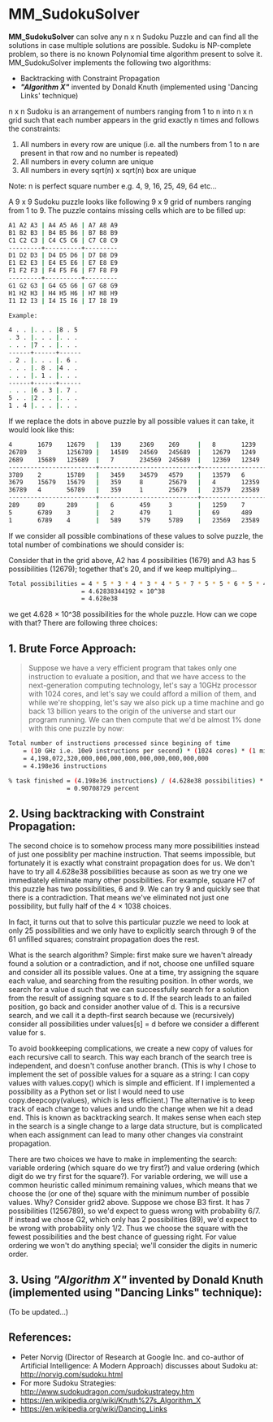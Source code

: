 # **MM_SudokuSolver**

**MM_SudokuSolver** can solve any n x n Sudoku Puzzle and can find all the solutions in case multiple solutions are possible. Sudoku is NP-complete problem, so there is no known Polynomial time algorithm present to solve it. MM_SudokuSolver implements the following two algorithms:
- Backtracking with Constraint Propagation
- ***"Algorithm X"*** invented by Donald Knuth (implemented using 'Dancing Links' technique)

n x n Sudoku is an arrangement of numbers ranging from 1 to n into n x n grid such that each number appears in the grid exactly n times and follows the constraints:
1. All numbers in every row are unique (i.e. all the numbers from 1 to n are present in that row and no number is repeated)
2. All numbers in every column are unique
3. All numbers in every sqrt(n) x sqrt(n) box are unique

Note: n is perfect square number e.g. 4, 9, 16, 25, 49, 64 etc...

A 9 x 9 Sudoku puzzle looks like following 9 x 9 grid of numbers ranging from 1 to 9. The puzzle contains missing cells which are to be filled up:

```sh
A1 A2 A3 | A4 A5 A6 | A7 A8 A9
B1 B2 B3 | B4 B5 B6 | B7 B8 B9
C1 C2 C3 | C4 C5 C6 | C7 C8 C9
---------+----------+---------
D1 D2 D3 | D4 D5 D6 | D7 D8 D9
E1 E2 E3 | E4 E5 E6 | E7 E8 E9
F1 F2 F3 | F4 F5 F6 | F7 F8 F9
---------+----------+---------
G1 G2 G3 | G4 G5 G6 | G7 G8 G9
H1 H2 H3 | H4 H5 H6 | H7 H8 H9
I1 I2 I3 | I4 I5 I6 | I7 I8 I9
```


```sh
Example:

4 . . |. . . |8 . 5
. 3 . |. . . |. . .
. . . |7 . . |. . .
------+------+------
. 2 . |. . . |. 6 .
. . . |. 8 . |4 . .
. . . |. 1 . |. . .
------+------+------
. . . |6 . 3 |. 7 .
5 . . |2 . . |. . .
1 . 4 |. . . |. . .
```

If we replace the dots in above puzzle by all possible values it can take, it would look like this:
```sh
4       1679    12679   |   139     2369    269     |   8       1239    5
26789   3       1256789 |   14589   24569   245689  |   12679   1249    124679
2689    15689   125689  |   7       234569  245689  |   12369   12349   123469
------------------------+---------------------------+-------------------------
3789    2       15789   |   3459    34579   4579    |   13579   6       13789
3679    15679   15679   |   359     8       25679   |   4       12359   12379
36789   4       56789   |   359     1       25679   |   23579   23589   23789
------------------------+---------------------------+-------------------------
289     89      289     |   6       459     3       |   1259    7       12489
5       6789    3       |   2       479     1       |   69      489     4689
1       6789    4       |   589     579     5789    |   23569   23589   23689
```

If we consider all possible combinations of these values to solve puzzle, the total number of combinations we should consider is:

Consider that in the grid above, A2 has 4 possibilities (1679) and A3 has 5 possibilities (12679); together that's 20, and if we keep multiplying...
```sh
Total possibilities = 4 * 5 * 3 * 4 * 3 * 4 * 5 * 7 * 5 * 5 * 6 * 5 * 4 * 6 * 4 * 5 * 6 * 6 * 6 * 5 * 5 * 6 * 4 * 5 * 4 * 5 * 4 * 5 * 5 * 4 * 5 * 5 * 3 * 5 * 5 * 5 * 5 * 5 * 3 * 5 * 5 * 5 * 5 * 3 * 2 * 3 * 3 * 4 * 5 * 4 * 3 * 2 * 3 * 4 * 4 * 3 * 3 * 4 * 5 * 5 * 5 
                    = 4.62838344192 × 10^38 
                    = 4.628e38
```
we get 4.628 × 10^38 possibilities for the whole puzzle. How can we cope with that? There are following three choices:


## **1. Brute Force Approach:**

> Suppose we have a very efficient program that takes only one instruction to evaluate a position, and that we have access to the next-generation computing technology, let's say a 10GHz processor with 1024 cores, and let's say we could afford a million of them, and while we're shopping, let's say we also pick up a time machine and go back 13 billion years to the origin of the universe and start our program running. We can then compute that we'd be almost 1% done with this one puzzle by now:

```sh
Total number of instructions processed since begining of time 
    = (10 GHz i.e. 10e9 instructions per second) * (1024 cores) * (1 million processors) * (13 billion years) * (60*60*24*365 sec in one year) 
    = 4,198,072,320,000,000,000,000,000,000,000,000,000 
    = 4.198e36 instructions

% task finished = (4.198e36 instructions) / (4.628e38 possibilities) * 100
                = 0.90708729 percent
```


## **2. Using backtracking with Constraint Propagation:**

The second choice is to somehow process many more possibilities instead of just one possiblity per machine instruction. That seems impossible, but fortunately it is exactly what constraint propagation does for us. We don't have to try all 4.628e38 possibilities because as soon as we try one we immediately eliminate many other possibilities. For example, square H7 of this puzzle has two possibilities, 6 and 9. We can try 9 and quickly see that there is a contradiction. That means we've eliminated not just one possibility, but fully half of the 4 × 1038 choices.

In fact, it turns out that to solve this particular puzzle we need to look at only 25 possibilities and we only have to explicitly search through 9 of the 61 unfilled squares; constraint propagation does the rest.

What is the search algorithm? Simple: first make sure we haven't already found a solution or a contradiction, and if not, choose one unfilled square and consider all its possible values. One at a time, try assigning the square each value, and searching from the resulting position. In other words, we search for a value d such that we can successfully search for a solution from the result of assigning square s to d. If the search leads to an failed position, go back and consider another value of d.
This is a recursive search, and we call it a depth-first search because we (recursively) consider all possibilities under values[s] = d before we consider a different value for s.

To avoid bookkeeping complications, we create a new copy of values for each recursive call to search.
This way each branch of the search tree is independent, and doesn't confuse another branch. (This is why I chose to implement
the set of possible values for a square as a string: I can copy values with values.copy() which is simple and efficient.
If I implemented a possibility as a Python set or list I would need to use copy.deepcopy(values), which is less efficient.)
The alternative is to keep track of each change to values and undo the change when we hit a dead end. This is known as backtracking search.
It makes sense when each step in the search is a single change to a large data structure, but is complicated when each assignment can lead to many other changes via constraint propagation.

There are two choices we have to make in implementing the search: variable ordering (which square do we try first?) and
value ordering (which digit do we try first for the square?). For variable ordering, we will use a common heuristic called
minimum remaining values, which means that we choose the (or one of the) square with the minimum number of possible values.
Why? Consider grid2 above. Suppose we chose B3 first. It has 7 possibilities (1256789), so we'd expect to guess wrong with probability 6/7.
If instead we chose G2, which only has 2 possibilities (89), we'd expect to be wrong with probability only 1/2. Thus we choose the square with
the fewest possibilities and the best chance of guessing right. For value ordering we won't do anything special; we'll consider the digits in numeric order.


## **3. Using ***"Algorithm X"*** invented by Donald Knuth (implemented using "Dancing Links" technique):**

(To be updated...)


## References: 
* Peter Norvig (Director of Research at Google Inc. and co-author of Artificial Intelligence: A Modern Approach) discusses about Sudoku at: http://norvig.com/sudoku.html
* For more Sudoku Strategies: http://www.sudokudragon.com/sudokustrategy.htm
* https://en.wikipedia.org/wiki/Knuth%27s_Algorithm_X
* https://en.wikipedia.org/wiki/Dancing_Links

